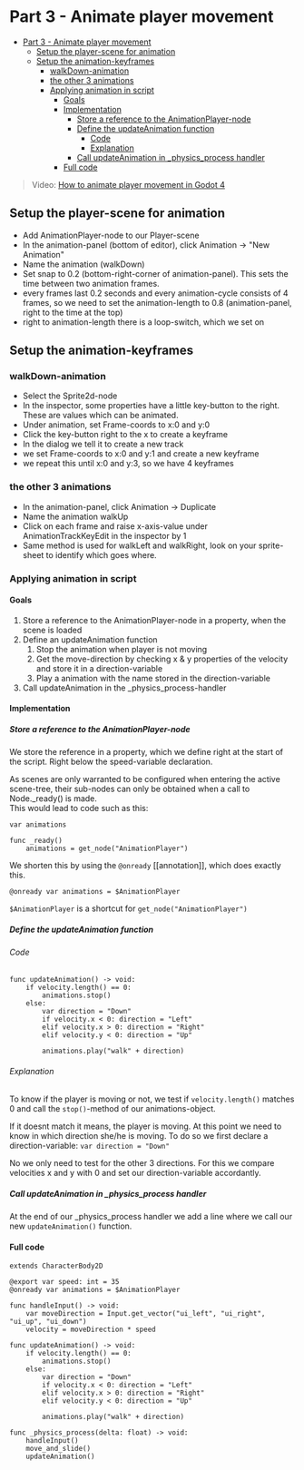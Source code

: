 # Part 3 - Animate player movement

- [Part 3 - Animate player movement](#part-3---animate-player-movement)
  - [Setup the player-scene for animation](#setup-the-player-scene-for-animation)
  - [Setup the animation-keyframes](#setup-the-animation-keyframes)
    - [walkDown-animation](#walkdown-animation)
    - [the other 3 animations](#the-other-3-animations)
    - [Applying animation in script](#applying-animation-in-script)
      - [Goals](#goals)
      - [Implementation](#implementation)
        - [Store a reference to the AnimationPlayer-node](#store-a-reference-to-the-animationplayer-node)
        - [Define the updateAnimation function](#define-the-updateanimation-function)
          - [Code](#code)
          - [Explanation](#explanation)
        - [Call updateAnimation in \_physics\_process handler](#call-updateanimation-in-_physics_process-handler)
      - [Full code](#full-code)

> Video: [How to animate player movement in Godot 4](https://www.youtube.com/watch?v=-Q0VwNVK3rk&list=PLMQtM2GgbPEVuTgD4Ln17ombTg6EahSLr&index=3&pp=iAQB)
> 
## Setup the player-scene for animation

- Add AnimationPlayer-node to our Player-scene
- In the animation-panel (bottom of editor), click Animation -> "New Animation"
- Name the animation (walkDown)
- Set snap to 0.2 (bottom-right-corner of animation-panel). This sets the time between two animation frames.
- every frames last 0.2 seconds and every animation-cycle consists of 4 frames, so we need to set the animation-length to 0.8 (animation-panel, right to the time at the top)
- right to animation-length there is a loop-switch, which we set on

## Setup the animation-keyframes

### walkDown-animation
- Select the Sprite2d-node
- In the inspector, some properties have a little key-button to the right. These are values which can be animated.
- Under animation, set Frame-coords to x:0 and y:0
- Click the key-button right to the x to create a keyframe
- In the dialog we tell it to create a new track
- we set Frame-coords to x:0 and y:1 and create a new keyframe
- we repeat this until x:0 and y:3, so we have 4 keyframes

### the other 3 animations
- In the animation-panel, click Animation -> Duplicate
- Name the animation walkUp
- Click on each frame and raise x-axis-value under AnimationTrackKeyEdit in the inspector by 1
- Same method is used for walkLeft and walkRight, look on your sprite-sheet to identify which goes where.

### Applying animation in script

#### Goals

1. Store a reference to the AnimationPlayer-node in a property, when the scene is loaded
2. Define an updateAnimation function
    1. Stop the animation when player is not moving
    2. Get the move-direction by checking x & y properties of the velocity and store it in a direction-variable
    3. Play a animation with the name stored in the direction-variable
 3. Call updateAnimation in the _physics_process-handler

#### Implementation

##### Store a reference to the AnimationPlayer-node

We store the reference in a property, which we define right at the start 
of the script. Right below the speed-variable declaration.

As scenes are only warranted to be configured when entering the active scene-tree, their sub-nodes can only be obtained when a call to Node._ready() is made.  
This would lead to code such as this:

```GDScript
var animations

func _ready()
    animations = get_node("AnimationPlayer")
```

We shorten this by using the `@onready` [[annotation]], which does exactly this.

```GDScript
@onready var animations = $AnimationPlayer
```

`$AnimationPlayer` is a shortcut for `get_node("AnimationPlayer")`

##### Define the updateAnimation function

###### Code

```GDScript
func updateAnimation() -> void:
	if velocity.length() == 0:
		animations.stop()
	else:
		var direction = "Down"
		if velocity.x < 0: direction = "Left"
		elif velocity.x > 0: direction = "Right"
		elif velocity.y < 0: direction = "Up"
		
		animations.play("walk" + direction)
```

###### Explanation

To know if the player is moving or not, we test if `velocity.length()` 
matches 0 and call the `stop()`-method of our animations-object.

If it doesnt match it means, the player is moving. At this point we need to know in which direction she/he is moving. To do so we first declare a direction-variable: `var direction = "Down"`

No we only need to test for the other 3 directions. For this we compare velocities x and y with 0 and set our direction-variable accordantly.

##### Call updateAnimation in _physics_process handler

At the end of our _physics_process handler we add a line where we call our new `updateAnimation()` function.

#### Full code

```GDScript
extends CharacterBody2D

@export var speed: int = 35
@onready var animations = $AnimationPlayer

func handleInput() -> void:
	var moveDirection = Input.get_vector("ui_left", "ui_right", "ui_up", "ui_down")
	velocity = moveDirection * speed

func updateAnimation() -> void:
	if velocity.length() == 0:
		animations.stop()
	else:
		var direction = "Down"
		if velocity.x < 0: direction = "Left"
		elif velocity.x > 0: direction = "Right"
		elif velocity.y < 0: direction = "Up"
		
		animations.play("walk" + direction)

func _physics_process(delta: float) -> void:
	handleInput()
	move_and_slide()
	updateAnimation()
```
